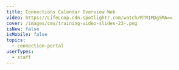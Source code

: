 ```yaml
---
title: Connections Calendar Overview Web
video: https://LifeLoop.cdn.spotlightr.com/watch/MTM1MDg5MA==
cover: /images/cms/training-video-slides-23-.png
isNew: false
isMobile: false
topics:
  - connection-portal
userTypes:
  - staff
---
```

